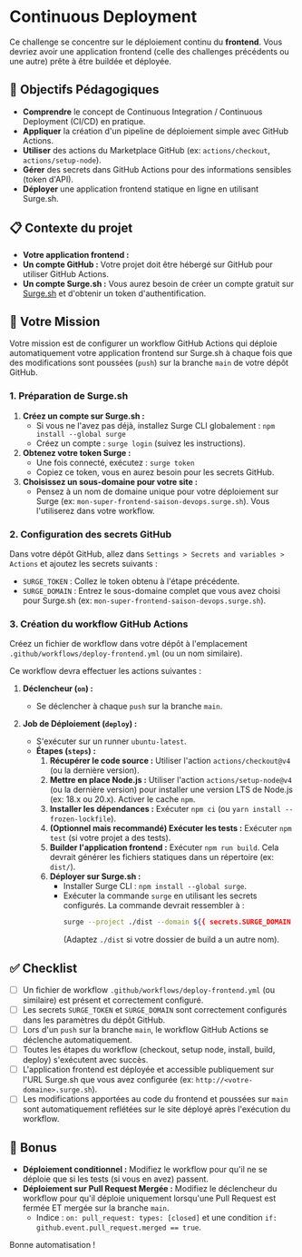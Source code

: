 # Continuous Deployment

Ce challenge se concentre sur le déploiement continu du **frontend**. Vous devriez avoir une application frontend (celle des challenges précédents ou une autre) prête à être buildée et déployée.

## 🎯 Objectifs Pédagogiques

*   **Comprendre** le concept de Continuous Integration / Continuous Deployment (CI/CD) en pratique.
*   **Appliquer** la création d'un pipeline de déploiement simple avec GitHub Actions.
*   **Utiliser** des actions du Marketplace GitHub (ex: `actions/checkout`, `actions/setup-node`).
*   **Gérer** des secrets dans GitHub Actions pour des informations sensibles (token d'API).
*   **Déployer** une application frontend statique en ligne en utilisant Surge.sh.

## 📋 Contexte du projet

*   **Votre application frontend :**
*   **Un compte GitHub :** Votre projet doit être hébergé sur GitHub pour utiliser GitHub Actions.
*   **Un compte Surge.sh :** Vous aurez besoin de créer un compte gratuit sur [Surge.sh](https://surge.sh/) et d'obtenir un token d'authentification.

## 🚀 Votre Mission

Votre mission est de configurer un workflow GitHub Actions qui déploie automatiquement votre application frontend sur Surge.sh à chaque fois que des modifications sont poussées (`push`) sur la branche `main` de votre dépôt GitHub.

### 1. Préparation de Surge.sh

1.  **Créez un compte sur Surge.sh :**
    *   Si vous ne l'avez pas déjà, installez Surge CLI globalement : `npm install --global surge`
    *   Créez un compte : `surge login` (suivez les instructions).
2.  **Obtenez votre token Surge :**
    *   Une fois connecté, exécutez : `surge token`
    *   Copiez ce token, vous en aurez besoin pour les secrets GitHub.
3.  **Choisissez un sous-domaine pour votre site :**
    *   Pensez à un nom de domaine unique pour votre déploiement sur Surge (ex: `mon-super-frontend-saison-devops.surge.sh`). Vous l'utiliserez dans votre workflow.

### 2. Configuration des secrets GitHub

Dans votre dépôt GitHub, allez dans `Settings > Secrets and variables > Actions` et ajoutez les secrets suivants :

*   `SURGE_TOKEN` : Collez le token obtenu à l'étape précédente.
*   `SURGE_DOMAIN` : Entrez le sous-domaine complet que vous avez choisi pour Surge.sh (ex: `mon-super-frontend-saison-devops.surge.sh`).

### 3. Création du workflow GitHub Actions

Créez un fichier de workflow dans votre dépôt à l'emplacement `.github/workflows/deploy-frontend.yml` (ou un nom similaire).

Ce workflow devra effectuer les actions suivantes :

1.  **Déclencheur (`on`) :**
    *   Se déclencher à chaque `push` sur la branche `main`.

2.  **Job de Déploiement (`deploy`) :**
    *   S'exécuter sur un runner `ubuntu-latest`.
    *   **Étapes (`steps`) :**
        1.  **Récupérer le code source :** Utiliser l'action `actions/checkout@v4` (ou la dernière version).
        2.  **Mettre en place Node.js :** Utiliser l'action `actions/setup-node@v4` (ou la dernière version) pour installer une version LTS de Node.js (ex: 18.x ou 20.x). Activer le cache `npm`.
        3.  **Installer les dépendances :** Exécuter `npm ci` (ou `yarn install --frozen-lockfile`).
        4.  **(Optionnel mais recommandé) Exécuter les tests :** Exécuter `npm test` (si votre projet a des tests).
        5.  **Builder l'application frontend :** Exécuter `npm run build`. Cela devrait générer les fichiers statiques dans un répertoire (ex: `dist/`).
        6.  **Déployer sur Surge.sh :**
            *   Installer Surge CLI : `npm install --global surge`.
            *   Exécuter la commande `surge` en utilisant les secrets configurés. La commande devrait ressembler à :
                ```bash
                surge --project ./dist --domain ${{ secrets.SURGE_DOMAIN }} --token ${{ secrets.SURGE_TOKEN }}
                ```
                (Adaptez `./dist` si votre dossier de build a un autre nom).

## ✅ Checklist

- [ ] Un fichier de workflow `.github/workflows/deploy-frontend.yml` (ou similaire) est présent et correctement configuré.
- [ ] Les secrets `SURGE_TOKEN` et `SURGE_DOMAIN` sont correctement configurés dans les paramètres du dépôt GitHub.
- [ ] Lors d'un `push` sur la branche `main`, le workflow GitHub Actions se déclenche automatiquement.
- [ ] Toutes les étapes du workflow (checkout, setup node, install, build, deploy) s'exécutent avec succès.
- [ ] L'application frontend est déployée et accessible publiquement sur l'URL Surge.sh que vous avez configurée (ex: `http://<votre-domaine>.surge.sh`).
- [ ] Les modifications apportées au code du frontend et poussées sur `main` sont automatiquement reflétées sur le site déployé après l'exécution du workflow.

## 🎁 Bonus

*   **Déploiement conditionnel :** Modifiez le workflow pour qu'il ne se déploie que si les tests (si vous en avez) passent.
*   **Déploiement sur Pull Request Mergée :** Modifiez le déclencheur du workflow pour qu'il déploie uniquement lorsqu'une Pull Request est fermée ET mergée sur la branche `main`.
    *   Indice : `on: pull_request: types: [closed]` et une condition `if: github.event.pull_request.merged == true`.

Bonne automatisation !

